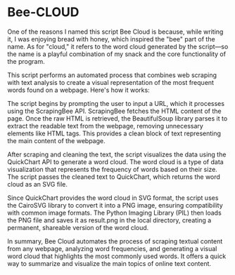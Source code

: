 # Bee-CLOUD

One of the reasons I named this script Bee Cloud is because, while writing it, I was enjoying bread with honey, which inspired the "bee" part of the name. As for "cloud," it refers to the word cloud generated by the script—so the name is a playful combination of my snack and the core functionality of the program.

This script performs an automated process that combines web scraping with text analysis to create a visual representation of the most frequent words found on a webpage. Here's how it works:

The script begins by prompting the user to input a URL, which it processes using the ScrapingBee API. ScrapingBee fetches the HTML content of the page. Once the raw HTML is retrieved, the BeautifulSoup library parses it to extract the readable text from the webpage, removing unnecessary elements like HTML tags. This provides a clean block of text representing the main content of the webpage.

After scraping and cleaning the text, the script visualizes the data using the QuickChart API to generate a word cloud. The word cloud is a type of data visualization that represents the frequency of words based on their size. The script passes the cleaned text to QuickChart, which returns the word cloud as an SVG file.

Since QuickChart provides the word cloud in SVG format, the script uses the CairoSVG library to convert it into a PNG image, ensuring compatibility with common image formats. The Python Imaging Library (PIL) then loads the PNG file and saves it as result.png in the local directory, creating a permanent, shareable version of the word cloud.

In summary, Bee Cloud automates the process of scraping textual content from any webpage, analyzing word frequencies, and generating a visual word cloud that highlights the most commonly used words. It offers a quick way to summarize and visualize the main topics of online text content.
